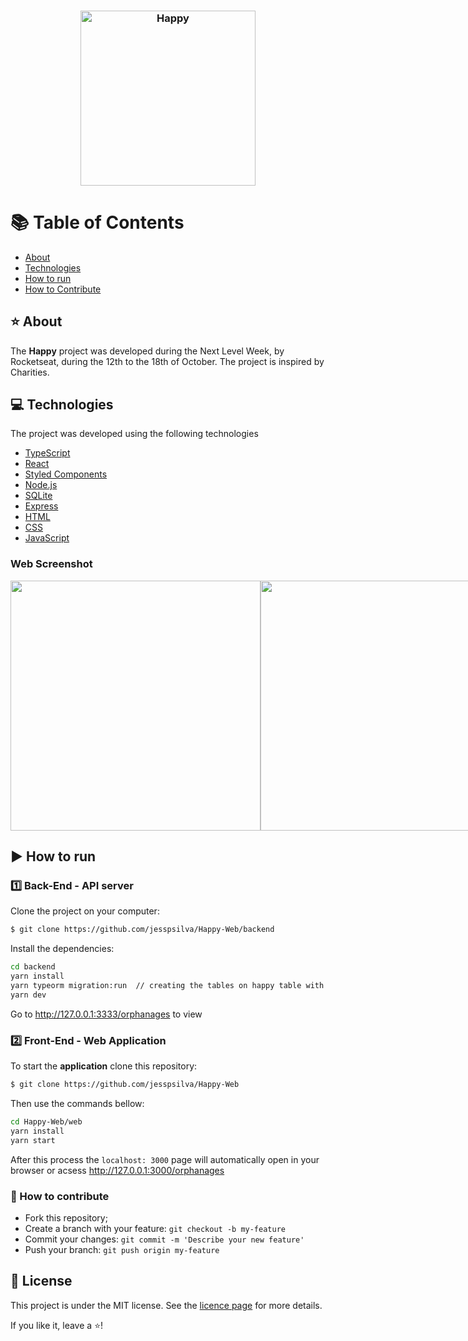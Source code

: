 <h3 align="center">
    <img alt="Happy" width="280" title="#logo" src="./github_assets/logo.png">
    <br>
</h3>

# :books: Table of Contents

- [About](#about)
- [Technologies](#technologies)
- [How to run](#como-usar)
- [How to Contribute](#como-contribuir)

<a id="about"></a>

## :star: About

The <strong>Happy</strong> project was developed during the Next Level Week, by Rocketseat, during the 12th to the 18th of October.
The project is inspired by Charities.

<a id="technologies"></a>

## :computer: Technologies

The project was developed using the following technologies

- [TypeScript](https://www.typescriptlang.org/)
- [React](https://pt-br.reactjs.org/)
- [Styled Components](https://styled-components.com/)
- [Node.js](https://nodejs.org/en/)
- [SQLite](https://www.sqlite.org/index.html)
- [Express](https://expressjs.com/)
- [HTML](https://html.com/)
- [CSS](https://developer.mozilla.org/pt-BR/docs/Web/CSS)
- [JavaScript](https://www.javascript.com/)


### Web Screenshot
<div style="display: flex; flex-direction: 'row'; align-items: 'center';">
       <img src="./github_assets/web1.png" width="400px">
       <img src="./github_assets/web2.png" width="400px">
</div>

## :arrow_forward: How to run

### :one: Back-End - API server
Clone the project on your computer:
```bash 
$ git clone https://github.com/jesspsilva/Happy-Web/backend
```
Install the dependencies:
```bash
cd backend
yarn install
yarn typeorm migration:run  // creating the tables on happy table with postgres
yarn dev
```
Go to <a href="http://127.0.0.1:3333/orphanages" target="_blank">http://127.0.0.1:3333/orphanages</a> to view

### :two: Front-End - Web Application
To start the **application** clone this repository:
```bash 
$ git clone https://github.com/jesspsilva/Happy-Web
```
Then use the commands bellow:
```bash
cd Happy-Web/web
yarn install
yarn start
```
After this process the `localhost: 3000` page will automatically open in your browser or acsess <a href="http://127.0.0.1:3000/orphanages" target="_blank">http://127.0.0.1:3000/orphanages</a>

### :yellow_heart: How to contribute
- Fork this repository;
- Create a branch with your feature: `git checkout -b my-feature`
- Commit your changes: `git commit -m 'Describe your new feature'`
- Push your branch: `git push origin my-feature`

## :scroll: License

This project is under the MIT license. See the [licence page](https://opensource.org/licenses/MIT) for more details.

If you like it, leave a :star:!
